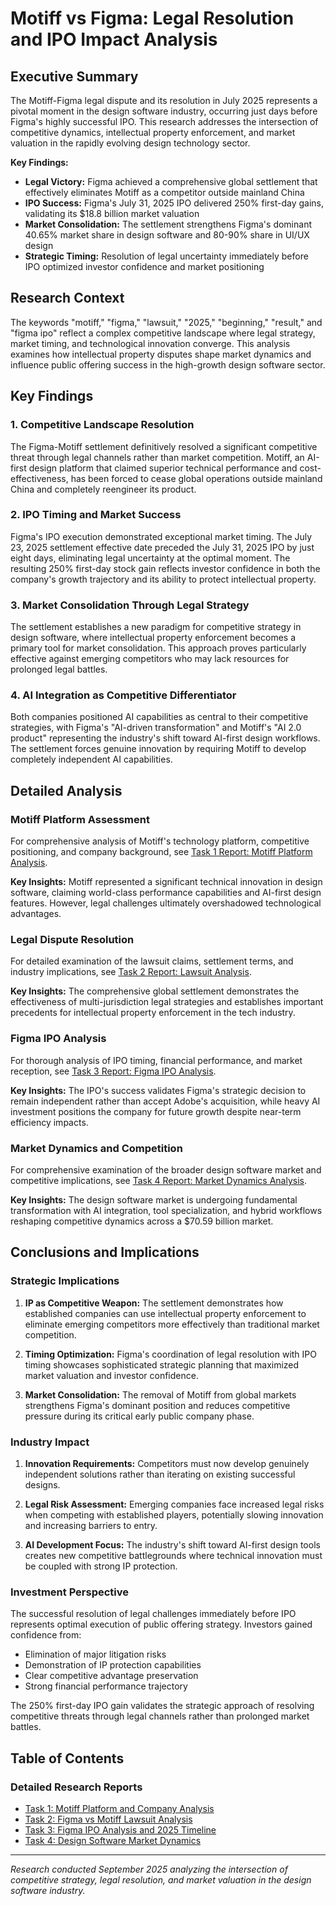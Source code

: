 # Motiff vs Figma: Legal Resolution and IPO Impact Analysis

## Executive Summary

The Motiff-Figma legal dispute and its resolution in July 2025 represents a pivotal moment in the design software industry, occurring just days before Figma's highly successful IPO. This research addresses the intersection of competitive dynamics, intellectual property enforcement, and market valuation in the rapidly evolving design technology sector.

**Key Findings:**
- **Legal Victory:** Figma achieved a comprehensive global settlement that effectively eliminates Motiff as a competitor outside mainland China
- **IPO Success:** Figma's July 31, 2025 IPO delivered 250% first-day gains, validating its $18.8 billion market valuation
- **Market Consolidation:** The settlement strengthens Figma's dominant 40.65% market share in design software and 80-90% share in UI/UX design
- **Strategic Timing:** Resolution of legal uncertainty immediately before IPO optimized investor confidence and market positioning

## Research Context

The keywords "motiff," "figma," "lawsuit," "2025," "beginning," "result," and "figma ipo" reflect a complex competitive landscape where legal strategy, market timing, and technological innovation converge. This analysis examines how intellectual property disputes shape market dynamics and influence public offering success in the high-growth design software sector.

## Key Findings

### 1. Competitive Landscape Resolution
The Figma-Motiff settlement definitively resolved a significant competitive threat through legal channels rather than market competition. Motiff, an AI-first design platform that claimed superior technical performance and cost-effectiveness, has been forced to cease global operations outside mainland China and completely reengineer its product.

### 2. IPO Timing and Market Success
Figma's IPO execution demonstrated exceptional market timing. The July 23, 2025 settlement effective date preceded the July 31, 2025 IPO by just eight days, eliminating legal uncertainty at the optimal moment. The resulting 250% first-day stock gain reflects investor confidence in both the company's growth trajectory and its ability to protect intellectual property.

### 3. Market Consolidation Through Legal Strategy
The settlement establishes a new paradigm for competitive strategy in design software, where intellectual property enforcement becomes a primary tool for market consolidation. This approach proves particularly effective against emerging competitors who may lack resources for prolonged legal battles.

### 4. AI Integration as Competitive Differentiator
Both companies positioned AI capabilities as central to their competitive strategies, with Figma's "AI-driven transformation" and Motiff's "AI 2.0 product" representing the industry's shift toward AI-first design workflows. The settlement forces genuine innovation by requiring Motiff to develop completely independent AI capabilities.

## Detailed Analysis

### Motiff Platform Assessment
For comprehensive analysis of Motiff's technology platform, competitive positioning, and company background, see [Task 1 Report: Motiff Platform Analysis](./reports/task-1-motiff-platform.md).

**Key Insights:** Motiff represented a significant technical innovation in design software, claiming world-class performance capabilities and AI-first design features. However, legal challenges ultimately overshadowed technological advantages.

### Legal Dispute Resolution
For detailed examination of the lawsuit claims, settlement terms, and industry implications, see [Task 2 Report: Lawsuit Analysis](./reports/task-2-lawsuit-analysis.md).

**Key Insights:** The comprehensive global settlement demonstrates the effectiveness of multi-jurisdiction legal strategies and establishes important precedents for intellectual property enforcement in the tech industry.

### Figma IPO Analysis
For thorough analysis of IPO timing, financial performance, and market reception, see [Task 3 Report: Figma IPO Analysis](./reports/task-3-figma-ipo-analysis.md).

**Key Insights:** The IPO's success validates Figma's strategic decision to remain independent rather than accept Adobe's acquisition, while heavy AI investment positions the company for future growth despite near-term efficiency impacts.

### Market Dynamics and Competition
For comprehensive examination of the broader design software market and competitive implications, see [Task 4 Report: Market Dynamics Analysis](./reports/task-4-market-dynamics.md).

**Key Insights:** The design software market is undergoing fundamental transformation with AI integration, tool specialization, and hybrid workflows reshaping competitive dynamics across a $70.59 billion market.

## Conclusions and Implications

### Strategic Implications
1. **IP as Competitive Weapon:** The settlement demonstrates how established companies can use intellectual property enforcement to eliminate emerging competitors more effectively than traditional market competition.

2. **Timing Optimization:** Figma's coordination of legal resolution with IPO timing showcases sophisticated strategic planning that maximized market valuation and investor confidence.

3. **Market Consolidation:** The removal of Motiff from global markets strengthens Figma's dominant position and reduces competitive pressure during its critical early public company phase.

### Industry Impact
1. **Innovation Requirements:** Competitors must now develop genuinely independent solutions rather than iterating on existing successful designs.

2. **Legal Risk Assessment:** Emerging companies face increased legal risks when competing with established players, potentially slowing innovation and increasing barriers to entry.

3. **AI Development Focus:** The industry's shift toward AI-first design tools creates new competitive battlegrounds where technical innovation must be coupled with strong IP protection.

### Investment Perspective
The successful resolution of legal challenges immediately before IPO represents optimal execution of public offering strategy. Investors gained confidence from:
- Elimination of major litigation risks
- Demonstration of IP protection capabilities  
- Clear competitive advantage preservation
- Strong financial performance trajectory

The 250% first-day IPO gain validates the strategic approach of resolving competitive threats through legal channels rather than prolonged market battles.

## Table of Contents

### Detailed Research Reports
- [Task 1: Motiff Platform and Company Analysis](./reports/task-1-motiff-platform.md)
- [Task 2: Figma vs Motiff Lawsuit Analysis](./reports/task-2-lawsuit-analysis.md)  
- [Task 3: Figma IPO Analysis and 2025 Timeline](./reports/task-3-figma-ipo-analysis.md)
- [Task 4: Design Software Market Dynamics](./reports/task-4-market-dynamics.md)

---

*Research conducted September 2025 analyzing the intersection of competitive strategy, legal resolution, and market valuation in the design software industry.*